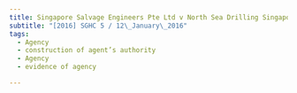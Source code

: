 ```yaml
---
title: Singapore Salvage Engineers Pte Ltd v North Sea Drilling Singapore Pte Ltd 
subtitle: "[2016] SGHC 5 / 12\_January\_2016"
tags:
  - Agency
  - construction of agent’s authority
  - Agency
  - evidence of agency

---
```


